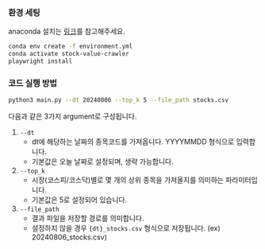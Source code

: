 ### 환경 세팅

anaconda 설치는 [링크](https://docs.anaconda.com/anaconda/install/)를 참고해주세요.

```bash
conda env create -f environment.yml
conda activate stock-value-crawler
playwright install
```

### 코드 실행 방법

```bash
python3 main.py --dt 20240806 --top_k 5 --file_path stocks.csv
```

다음과 같은 3가지 argument로 구성됩니다.
1. `--dt`
   * dt에 해당하는 날짜의 종목코드를 가져옵니다. YYYYMMDD 형식으로 입력합니다.
   * 기본값은 오늘 날짜로 설정되며, 생략 가능합니다.
2. `--top_k`
   * 시장(코스피/코스닥)별로 몇 개의 상위 종목을 가져올지를 의미하는 파라미터입니다.
   * 기본값은 5로 설정되어 있습니다.
3. `--file_path`
   * 결과 파일을 저장할 경로를 의미합니다.
   * 설정하지 않을 경우 `{dt}_stocks.csv` 형식으로 저장됩니다. (ex) 20240806_stocks.csv)